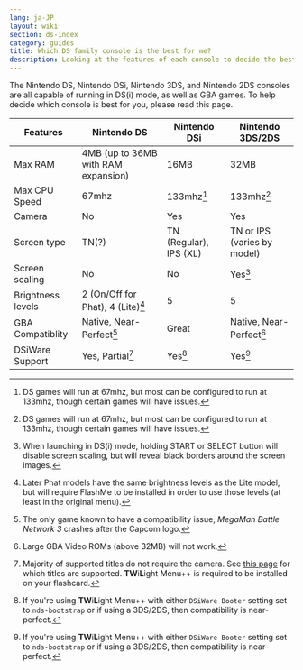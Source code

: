 ```yaml
---
lang: ja-JP
layout: wiki
section: ds-index
category: guides
title: Which DS family console is the best for me?
description: Looking at the features of each console to decide the best DS(i) mode experience
---
```


The Nintendo DS, Nintendo DSi, Nintendo 3DS, and Nintendo 2DS consoles are all capable of running in DS(i) mode, as well as GBA games. To help decide which console is best for you, please read this page.

| Features          | Nintendo DS                                            | Nintendo DSi                                                 | Nintendo 3DS/2DS                               |
| ----------------- | ------------------------------------------------------ | ------------------------------------------------------------ | ---------------------------------------------- |
| Max RAM           | 4MB (up to 36MB with RAM expansion) | 16MB                                                         | 32MB                                           |
| Max CPU Speed     | 67mhz                                                  | 133mhz[^1]                                                   | 133mhz[^1]                                     |
| Camera            | No                                                     | Yes                                                          | Yes                                            |
| Screen type       | TN(?)                               | TN (Regular), IPS (XL) | TN or IPS (varies by model) |
| Screen scaling    | No                                                     | No                                                           | Yes[^2]                                        |
| Brightness levels | 2 (On/Off for Phat), 4 (Lite)[^3]                      | 5                                                            | 5                                              |
| GBA Compatiblity  | Native, Near-Perfect[^4]                               | Great                                                        | Native, Near-Perfect[^5]                       |
| DSiWare Support   | Yes, Partial[^6]                                       | Yes[^7]                                                      | Yes[^7]                                        |

[^1]: DS games will run at 67mhz, but most can be configured to run at 133mhz, though certain games will have issues.

[^2]: When launching in DS(i) mode, holding START or SELECT button will disable screen scaling, but will reveal black borders around the screen images.

[^3]: Later Phat models have the same brightness levels as the Lite model, but will require FlashMe to be installed in order to use those levels (at least in the original menu).

[^4]: The only game known to have a compatibility issue, _MegaMan Battle Network 3_ crashes after the Capcom logo.

[^5]: Large GBA Video ROMs (above 32MB) will not work.

[^6]: Majority of supported titles do not require the camera. See [this page](https://github.com/DS-Homebrew/TWiLightMenu/blob/master/universal/include/compatibleDSiWareMap.h) for which titles are supported. **TW**i**L**ight Menu++ is required to be installed on your flashcard.

[^7]: If you're using **TW**i**L**ight Menu++ with either `DSiWare Booter` setting set to `nds-bootstrap` or if using a 3DS/2DS, then compatibility is near-perfect.
